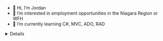 - 👋 Hi, I’m Jordan
- 👀 I’m interested in employment opportunities in the Niagara Region or WFH
- 🌱 I’m currently learning C#, MVC, ADO, RAD
<details>
- 📫 You can reach me these ways
<br/>
<a href="https://www.linkedin.com/in/jordan-hunt-24094524/">
- <img align="left" alt="Jordan's Linkdein" width="22px" src="https://cdn3.iconfinder.com/data/icons/inficons/512/linkedin.png" />
</a>
<a href="https://twitter.com/probablyjordan4">
  <img align="left" alt="Jordan's Twitter" width="22px" src="https://cdn2.iconfinder.com/data/icons/metro-uinvert-dock/256/Twitter_NEW.png" />
</a>
<br/>
</details>

<!---
johunt89/johunt89 is a ✨ special ✨ repository because its `README.md` (this file) appears on your GitHub profile.
You can click the Preview link to take a look at your changes.
--->
